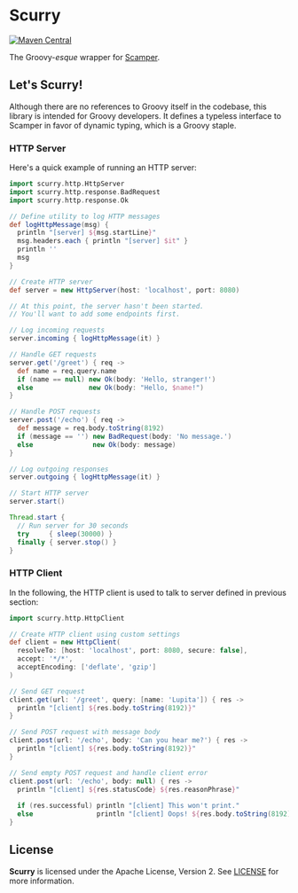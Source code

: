 # Scurry

[![Maven Central](https://img.shields.io/maven-central/v/com.github.losizm/scurry_3.svg?label=Maven%20Central)](https://central.sonatype.com/search?q=g:com.github.losizm%20a:scurry_3)

The Groovy-_esque_ wrapper for [Scamper](https://github.com/losizm/scamper).


## Let's Scurry!

Although there are no references to Groovy itself in the codebase, this library
is intended for Groovy developers. It defines a typeless interface to Scamper in
favor of dynamic typing, which is a Groovy staple.

### HTTP Server

Here's a quick example of running an HTTP server:

```groovy
import scurry.http.HttpServer
import scurry.http.response.BadRequest
import scurry.http.response.Ok

// Define utility to log HTTP messages
def logHttpMessage(msg) {
  println "[server] ${msg.startLine}"
  msg.headers.each { println "[server] $it" }
  println ''
  msg
}

// Create HTTP server
def server = new HttpServer(host: 'localhost', port: 8080)

// At this point, the server hasn't been started.
// You'll want to add some endpoints first.

// Log incoming requests
server.incoming { logHttpMessage(it) }

// Handle GET requests
server.get('/greet') { req ->
  def name = req.query.name
  if (name == null) new Ok(body: 'Hello, stranger!')
  else              new Ok(body: "Hello, $name!")
}

// Handle POST requests
server.post('/echo') { req ->
  def message = req.body.toString(8192)
  if (message == '') new BadRequest(body: 'No message.')
  else               new Ok(body: message)
}

// Log outgoing responses
server.outgoing { logHttpMessage(it) }

// Start HTTP server
server.start()

Thread.start {
  // Run server for 30 seconds
  try     { sleep(30000) }
  finally { server.stop() }
}

```

### HTTP Client

In the following, the HTTP client is used to talk to server defined in previous
section:

```groovy
import scurry.http.HttpClient

// Create HTTP client using custom settings
def client = new HttpClient(
  resolveTo: [host: 'localhost', port: 8080, secure: false],
  accept: '*/*',
  acceptEncoding: ['deflate', 'gzip']
)

// Send GET request
client.get(url: '/greet', query: [name: 'Lupita']) { res ->
  println "[client] ${res.body.toString(8192)}"
}

// Send POST request with message body
client.post(url: '/echo', body: 'Can you hear me?') { res ->
  println "[client] ${res.body.toString(8192)}"
}

// Send empty POST request and handle client error
client.post(url: '/echo', body: null) { res ->
  println "[client] ${res.statusCode} ${res.reasonPhrase}"
  
  if (res.successful) println "[client] This won't print."
  else                println "[client] Oops! ${res.body.toString(8192)}"
}
```

## License

**Scurry** is licensed under the Apache License, Version 2. See [LICENSE](LICENSE)
for more information.
